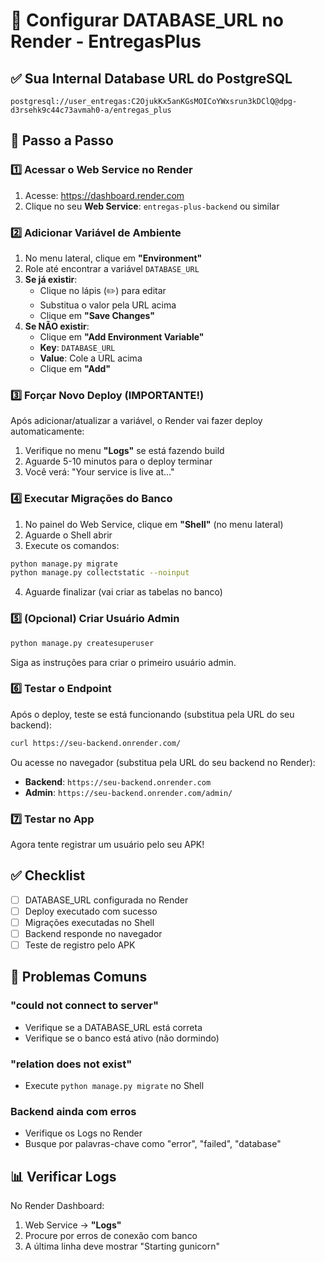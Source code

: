 # 🔧 Configurar DATABASE_URL no Render - EntregasPlus

## ✅ Sua Internal Database URL do PostgreSQL

```
postgresql://user_entregas:C2OjukKx5anKGsMOICoYWxsrun3kDClQ@dpg-d3rsehk9c44c73avmah0-a/entregas_plus
```

## 📝 Passo a Passo

### 1️⃣ Acessar o Web Service no Render

1. Acesse: https://dashboard.render.com
2. Clique no seu **Web Service**: `entregas-plus-backend` ou similar

### 2️⃣ Adicionar Variável de Ambiente

1. No menu lateral, clique em **"Environment"**
2. Role até encontrar a variável `DATABASE_URL`
3. **Se já existir**:
   - Clique no lápis (✏️) para editar
   - Substitua o valor pela URL acima
   - Clique em **"Save Changes"**
4. **Se NÃO existir**:
   - Clique em **"Add Environment Variable"**
   - **Key**: `DATABASE_URL`
   - **Value**: Cole a URL acima
   - Clique em **"Add"**

### 3️⃣ Forçar Novo Deploy (IMPORTANTE!)

Após adicionar/atualizar a variável, o Render vai fazer deploy automaticamente:

1. Verifique no menu **"Logs"** se está fazendo build
2. Aguarde 5-10 minutos para o deploy terminar
3. Você verá: "Your service is live at..."

### 4️⃣ Executar Migrações do Banco

1. No painel do Web Service, clique em **"Shell"** (no menu lateral)
2. Aguarde o Shell abrir
3. Execute os comandos:

```bash
python manage.py migrate
python manage.py collectstatic --noinput
```

4. Aguarde finalizar (vai criar as tabelas no banco)

### 5️⃣ (Opcional) Criar Usuário Admin

```bash
python manage.py createsuperuser
```
Siga as instruções para criar o primeiro usuário admin.

### 6️⃣ Testar o Endpoint

Após o deploy, teste se está funcionando (substitua pela URL do seu backend):

```bash
curl https://seu-backend.onrender.com/
```

Ou acesse no navegador (substitua pela URL do seu backend no Render):
- **Backend**: `https://seu-backend.onrender.com`
- **Admin**: `https://seu-backend.onrender.com/admin/`

### 7️⃣ Testar no App

Agora tente registrar um usuário pelo seu APK!

## ✅ Checklist

- [ ] DATABASE_URL configurada no Render
- [ ] Deploy executado com sucesso
- [ ] Migrações executadas no Shell
- [ ] Backend responde no navegador
- [ ] Teste de registro pelo APK

## 🚨 Problemas Comuns

### "could not connect to server"
- Verifique se a DATABASE_URL está correta
- Verifique se o banco está ativo (não dormindo)

### "relation does not exist"
- Execute `python manage.py migrate` no Shell

### Backend ainda com erros
- Verifique os Logs no Render
- Busque por palavras-chave como "error", "failed", "database"

## 📊 Verificar Logs

No Render Dashboard:
1. Web Service → **"Logs"**
2. Procure por erros de conexão com banco
3. A última linha deve mostrar "Starting gunicorn"

